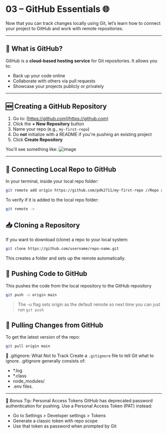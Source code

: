 # 03 – GitHub Essentials 🌐

Now that you can track changes locally using Git, let’s learn how to connect your project to GitHub and work with remote repositories.

---

## 🧠 What is GitHub?

GitHub is a **cloud-based hosting service** for Git repositories. It allows you to:
- Back up your code online
- Collaborate with others via pull requests
- Showcase your projects publicly or privately

---

## 🆕 Creating a GitHub Repository

1. Go to: [https://github.com](https://github.com)
2. Click the **+ New Repository** button
3. Name your repo (e.g., `my-first-repo`)
4. Do **not** initialize with a README if you're pushing an existing project
5. Click **Create Repository**

You'll see something like:
![image](https://github.com/user-attachments/assets/2a6beae0-9cac-44f5-a312-c16a3ab75581)


---

## 🔗 Connecting Local Repo to GitHub

In your terminal, inside your local repo folder:

```bash
git remote add origin https://github.com/pdk2711/my-first-repo //Repo address
```
To verify if it is added to the local repo folder:
```bash
git remote -v
```

## 📥 Cloning a Repository
If you want to download (clone) a repo to your local system:
```bash
git clone https://github.com/username/repo-name.git
```
This creates a folder and sets up the remote automatically.

## 🚀 Pushing Code to GitHub
This pushes the code from the local repository to the GitHub repository
```bash
git push -u origin main
```
> The -u flag sets origin as the default remote so next time you can just run `git push`

## 🔄 Pulling Changes from GitHub
To get the latest version of the repo:
```bash
git pull origin main
```

🧹 .gitignore: What Not to Track
Create a `.gitignore` file to tell Git what to ignore.
.gitignore generally consists of:
- *.log
- *.class
- node_modules/
- .env
files.

---

🔐 Bonus Tip: Personal Access Tokens
GitHub has deprecated password authentication for pushing. Use a Personal Access Token (PAT) instead:
- Go to Settings > Developer settings > Tokens
- Generate a classic token with repo scope
- Use that token as password when prompted by Git
